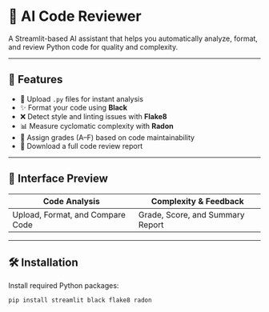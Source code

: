 

# 🧠 AI Code Reviewer

A Streamlit-based AI assistant that helps you automatically analyze, format, and review Python code for quality and complexity.

---

## 🚀 Features

- 📂 Upload `.py` files for instant analysis  
- ✨ Format your code using **Black**
- ❌ Detect style and linting issues with **Flake8**
- 📊 Measure cyclomatic complexity with **Radon**
- 🎯 Assign grades (A–F) based on code maintainability
- 📝 Download a full code review report

---

## 📸 Interface Preview

| Code Analysis | Complexity & Feedback |
|---------------|------------------------|
| Upload, Format, and Compare Code | Grade, Score, and Summary Report |

---

## 🛠️ Installation

Install required Python packages:

```bash
pip install streamlit black flake8 radon
```
